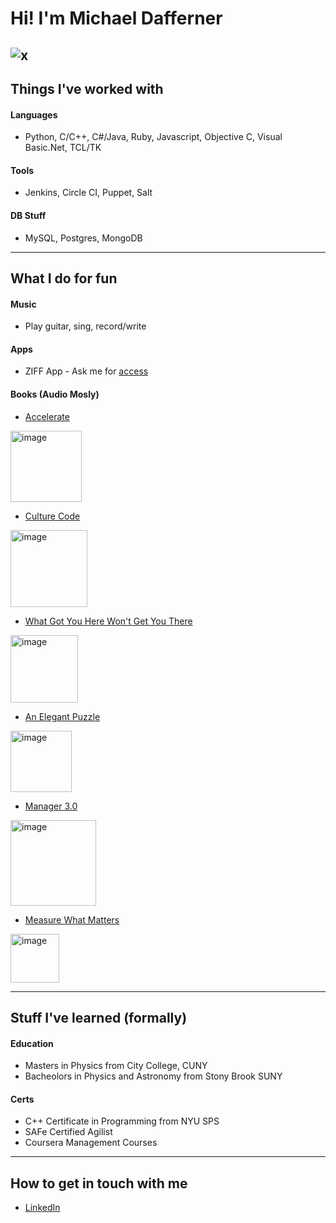 # Hi! I'm Michael Dafferner
![x](https://media.giphy.com/media/xT0xelgIN2RxBnAMV2/giphy.gif)
---
## Things I've worked with

#### Languages
- Python, C/C++, C#/Java, Ruby, Javascript, Objective C, Visual Basic.Net, TCL/TK

#### Tools
- Jenkins, Circle CI, Puppet, Salt

#### DB Stuff
- MySQL, Postgres, MongoDB

---

## What I do for fun
#### Music
- Play guitar, sing, record/write

#### Apps
- ZIFF App - Ask me for [access](https://github.com/mdaffern/ziff)

#### Books (Audio Mosly)
- [Accelerate](https://www.amazon.com/Accelerate-Software-Performing-Technology-Organizations/dp/1942788339/ref=asc_df_1942788339/?tag=hyprod-20&linkCode=df0&hvadid=312060980065&hvpos=&hvnetw=g&hvrand=5841425191706427722&hvpone=&hvptwo=&hvqmt=&hvdev=c&hvdvcmdl=&hvlocint=&hvlocphy=1027028&hvtargid=pla-446149606248&psc=1)

<img width="114" alt="image" src="https://user-images.githubusercontent.com/3236055/173090319-31016fa6-4ee8-4fcd-9ebf-40c8123fb4a9.png">

- [Culture Code](https://www.amazon.com/The-Culture-Code-Daniel-Coyle-audiobook/dp/B077B1WF85/ref=sr_1_1?crid=YAL5M5QPSGVO&keywords=Culture+code&qid=1654869958&s=books&sprefix=culture+code%2Cstripbooks%2C83&sr=1-1) 

<img width="123" alt="image" src="https://user-images.githubusercontent.com/3236055/173090366-5277b307-97d2-4d82-b8dc-c2fa4d585c1c.png">

- [What Got You Here Won't Get You There](https://www.amazon.com/What-Got-Here-Wont-There/dp/B00F6HD838/ref=sr_1_2?crid=12ACLD2A5WC96&keywords=What+got+you+here+won%27t+get+you+there&qid=1654870036&sprefix=what+got+you+here+won%27t+get+you+there%2Caps%2C140&sr=8-2) 

<img width="108" alt="image" src="https://user-images.githubusercontent.com/3236055/173090413-f3ad69fb-ceb6-4f6a-8177-680f6a25a64f.png">

- [An Elegant Puzzle](https://www.amazon.com/Elegant-Puzzle-Systems-Engineering-Management/dp/B07SH1DXXM/ref=sr_1_1?crid=1B58DOJ8T8WWE&keywords=an+elegant+puzzle+systems+of+engineering+management&qid=1654870160&s=audible&sprefix=An+Elegant+Puzzle%2Caudible%2C69&sr=1-1) 

<img width="98" alt="image" src="https://user-images.githubusercontent.com/3236055/173090503-6970bee2-adc3-4bed-9fab-a2bf1c903c08.png">

- [Manager 3.0](https://www.amazon.com/Manager-30-audiobook/dp/B00CX9MXBA/ref=sr_1_1?crid=3K6YHTKSA26SL&keywords=Manager+3.0&qid=1654870108&sprefix=manager+3.0%2Caps%2C92&sr=8-1)

<img width="137" alt="image" src="https://user-images.githubusercontent.com/3236055/173090581-6b5bbb3c-1120-47f3-a798-78e49a9f7092.png">

- [Measure What Matters](https://www.amazon.com/Measure-What-Matters-audiobook/dp/B07BMJ4L1S/ref=sr_1_1?crid=2ZRU36PZX5SZ4&keywords=Measure+what+matters&qid=1654870420&s=audible&sprefix=measure+what+matter%2Caudible%2C267&sr=1-1)

<img width="78" alt="image" src="https://user-images.githubusercontent.com/3236055/173090637-960a65ee-2b92-42cd-8a7f-f21c31f10340.png">

---
## Stuff I've learned (formally)
#### Education
- Masters in Physics from City College, CUNY
- Bacheolors in Physics and Astronomy from Stony Brook SUNY

#### Certs
- C++ Certificate in Programming from NYU SPS 
- SAFe Certified Agilist
- Coursera Management Courses

---
## How to get in touch with me
- [LinkedIn](https://www.linkedin.com/in/michael-dafferner-09034a5/)
<!--
**mdaffern/mdaffern** is a ✨ _special_ ✨ repository because its `README.md` (this file) appears on your GitHub profile.

Here are some ideas to get you started:

- 🔭 I’m currently working on ...
- 🌱 I’m currently learning ...
- 👯 I’m looking to collaborate on ...
- 🤔 I’m looking for help with ...
- 💬 Ask me about ...
- 📫 How to reach me: ...
- 😄 Pronouns: ...
- ⚡ Fun fact: ...
-->

